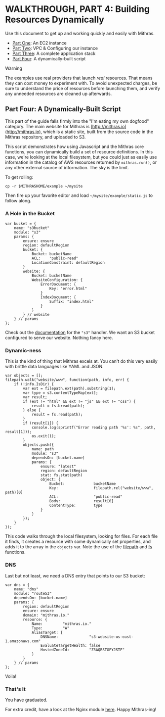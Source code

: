 # WALKTHROUGH, PART 4: Building Resources Dynamically

Use this document to get up and working quickly and easily with
Mithras.

* [Part One](guide1.html): An EC2 instance
* [Part Two](guide2.html): VPC & Configuring our instance
* [Part Three](guide3.html): A complete application stack
* [Part Four](guide4.html): A dynamically-built script

<div class="alert alert-warning" role="alert">
  <p><span class="label label-warning">Warning</span></p>

  <p>The examples use real providers that launch <i>real</i>
  resources. That means they can cost money to experiment with. To
  avoid unexpected charges, be sure to understand the price of
  resources before launching them, and verify any unneeded resources
  are cleaned up afterwards.</p>

</div>

## Part Four: A Dynamically-Built Script

This part of the guide falls firmly into the "I'm eating my own
dogfood" category.  The main website for Mithras is
[http://mithras.io](http://mithras.io), which is a static site, built
from the source code in the Mithras repository, and uploaded to S3.

This script demonstrates how using Javascript and the Mithras core
functions, you can dynamically build a set of resource definitions.
In this case, we're looking at the local filesystem, but you could
just as easily use information in the catalog of AWS resources
returned by `mithras.run()`, or any other external source of
information. The sky is the limit.

To get rolling:

    cp -r $MITHRASHOME/example ~/mysite

Then fire up your favorite editor and load `~/mysite/example/static.js`
to follow along.

### A Hole in the Bucket

    var bucket = {
        name: "s3bucket"
        module: "s3"
        params: {
            ensure: ensure
            region: defaultRegion
            bucket: {
                Bucket: bucketName
                ACL:    "public-read"
                LocationConstraint: defaultRegion
            }
            website: {
                Bucket: bucketName
                WebsiteConfiguration: {
                    ErrorDocument: {
                        Key: "error.html"
                    }
                    IndexDocument: {
                        Suffix: "index.html"
                    }
                }
            } // website
        } // params
    };

Check out the [documentation](handler_s3.html) for the `"s3"` handler.
We want an S3 bucket configured to serve our website.  Nothing fancy
here.

### Dynamic-ness

This is the kind of thing that Mithras excels at.  You can't do this
very easily with brittle data languages like YAML and JSON.

    var objects = [];
    filepath.walk("website/www", function(path, info, err) {
        if (!info.IsDir) {
            var ext = filepath.ext(path).substring(1);
            var type = s3.contentTypeMap[ext];
            var result;
            if (ext != "html" && ext != "js" && ext != "css") {
                result = fs.bread(path);
            } else {
                result = fs.read(path);
            }
            if (result[1]) {
                console.log(sprintf("Error reading path '%s': %s", path, result[1]));
                os.exit(1);
            }
            objects.push({
                name: path
                module: "s3"
                dependsOn: [bucket.name]
                params: {
                    ensure: "latest"
                    region: defaultRegion
                    stat: fs.stat(path)
                    object: {
                        Bucket:             bucketName
                        Key:                filepath.rel("website/www", path)[0]
                        ACL:                "public-read"
                        Body:               result[0]
                        ContentType:        type
                    }
                }
            });
        }
    });

This code walks through the local filesystem, looking for files.  For
each file it finds, it creates a resource with some dynamically set
properties, and adds it to the array in the `objects` var.  Note the
use of the [filepath](core_filepath.html) and [fs](core_fs.html) functions.

### DNS

Last but not least, we need a DNS entry that points to our S3 bucket:

    var dns = {
        name: "dns"
        module: "route53"
        dependsOn: [bucket.name]
        params: {
            region: defaultRegion
            ensure: ensure
            domain: "mithras.io."
            resource: {
                Name:         "mithras.io."
                Type:         "A"
                AliasTarget: {
                    DNSName:              "s3-website-us-east-1.amazonaws.com"
                    EvaluateTargetHealth: false
                    HostedZoneId:         "Z3AQBSTGFYJSTF"
                }
            }
        } // params
    };

Voila!

### That's It

You have graduated.

For extra credit, have a look at the Nginx module
[here](https://github.com/cvillecsteele/mithras/blob/master/js/nginx/nginx.js).
Happy Mithras-ing!
